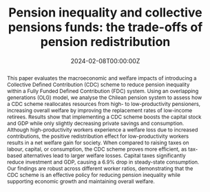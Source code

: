 ---
title: "Pension inequality and collective pensions funds: the trade-offs of pension redistribution"
authors:
- Rodrigo Caputo
- admin

date: "2024-02-08T00:00:00Z"
#doi: "doi.org/10.1080/13504851.2022.2133892"

# Schedule page publish date (NOT publication's date).
publishDate: "2024-02-08T00:00:00Z"

# Publication type.
# Accepts a single type but formatted as a YAML list (for Hugo requirements).
# Enter a publication type from the CSL standard.
publication_types: ["2"]

# Publication name and optional abbreviated publication name.
publication: Applied Economics 
publication_short: ""

abstract: "This paper evaluates the macroeconomic and welfare impacts of introducing a Collective Defined Contribution (CDC) scheme to reduce pension inequality within a Fully Funded Defined Contribution (FDC) system. Using an overlapping generations (OLG) model, we analyse the Chilean pension system to assess how a CDC scheme reallocates resources from high- to low-productivity pensioners, increasing overall welfare by improving the replacement rates of low-income retirees. Results show that implementing a CDC scheme boosts the capital stock and GDP while only slightly decreasing private savings and consumption. Although high-productivity workers experience a welfare loss due to increased contributions, the positive redistribution effect for low-productivity workers results in a net welfare gain for society. When compared to raising taxes on labour, capital, or consumption, the CDC scheme proves more efficient, as tax-based alternatives lead to larger welfare losses. Capital taxes significantly reduce investment and GDP, causing a 6.9% drop in steady-state consumption. Our findings are robust across different worker ratios, demonstrating that the CDC scheme is an effective policy for reducing pension inequality while supporting economic growth and maintaining overall welfare."

links:
#- name: Custom Link
#  url: http://example.org
url_pdf: https://doi.org/10.1080/00036846.2024.2425862
#url_code: 
#url_dataset: '#'
#url_poster: '#'
#url_project: ''
#url_slides: ''
#url_source: '#'
#url_video: '#'

# Featured image
# To use, add an image named `featured.jpg/png` to your page's folder. 
image:
  focal_point: ""
  preview_only: false


---